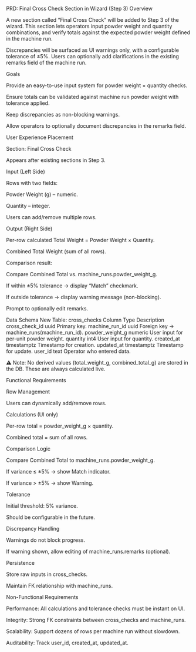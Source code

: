 PRD: Final Cross Check Section in Wizard (Step 3)
Overview

A new section called “Final Cross Check” will be added to Step 3 of the wizard.
This section lets operators input powder weight and quantity combinations, and verify totals against the expected powder weight defined in the machine run.

Discrepancies will be surfaced as UI warnings only, with a configurable tolerance of ±5%. Users can optionally add clarifications in the existing remarks field of the machine run.

Goals

Provide an easy-to-use input system for powder weight × quantity checks.

Ensure totals can be validated against machine run powder weight with tolerance applied.

Keep discrepancies as non-blocking warnings.

Allow operators to optionally document discrepancies in the remarks field.

User Experience
Placement

Section: Final Cross Check

Appears after existing sections in Step 3.

Input (Left Side)

Rows with two fields:

Powder Weight (g) – numeric.

Quantity – integer.

Users can add/remove multiple rows.

Output (Right Side)

Per-row calculated Total Weight = Powder Weight × Quantity.

Combined Total Weight (sum of all rows).

Comparison result:

Compare Combined Total vs. machine_runs.powder_weight_g.

If within ±5% tolerance → display “Match” checkmark.

If outside tolerance → display warning message (non-blocking).

Prompt to optionally edit remarks.

Data Schema
New Table: cross_checks
Column	Type	Description
cross_check_id	uuid	Primary key.
machine_run_id	uuid	Foreign key → machine_runs(machine_run_id).
powder_weight_g	numeric	User input for per-unit powder weight.
quantity	int4	User input for quantity.
created_at	timestamptz	Timestamp for creation.
updated_at	timestamptz	Timestamp for update.
user_id	text	Operator who entered data.

⚠️ Note: No derived values (total_weight_g, combined_total_g) are stored in the DB. These are always calculated live.

Functional Requirements

Row Management

Users can dynamically add/remove rows.

Calculations (UI only)

Per-row total = powder_weight_g × quantity.

Combined total = sum of all rows.

Comparison Logic

Compare Combined Total to machine_runs.powder_weight_g.

If variance ≤ ±5% → show Match indicator.

If variance > ±5% → show Warning.

Tolerance

Initial threshold: 5% variance.

Should be configurable in the future.

Discrepancy Handling

Warnings do not block progress.

If warning shown, allow editing of machine_runs.remarks (optional).

Persistence

Store raw inputs in cross_checks.

Maintain FK relationship with machine_runs.

Non-Functional Requirements

Performance: All calculations and tolerance checks must be instant on UI.

Integrity: Strong FK constraints between cross_checks and machine_runs.

Scalability: Support dozens of rows per machine run without slowdown.

Auditability: Track user_id, created_at, updated_at.